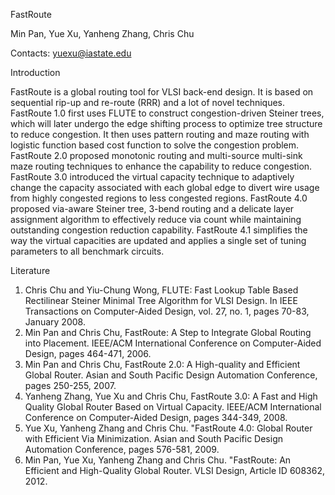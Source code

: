 FastRoute

Min Pan, Yue Xu, Yanheng Zhang, Chris Chu

Contacts: yuexu@iastate.edu

Introduction

FastRoute is a global routing tool for VLSI back-end design. It  is based on sequential rip-up and re-route (RRR) and a lot of novel techniques. FastRoute 1.0 first uses FLUTE to construct congestion-driven Steiner trees, which will later undergo the edge shifting process to optimize tree structure to reduce congestion. It then uses pattern routing and maze routing with logistic function based cost function to solve the congestion problem. FastRoute 2.0 proposed monotonic routing and multi-source multi-sink maze routing techniques to enhance the capability to reduce congestion. FastRoute 3.0 introduced the virtual capacity technique to adaptively change the capacity associated with each global edge to divert wire usage from highly congested regions to less congested regions. FastRoute 4.0 proposed via-aware Steiner tree, 3-bend routing and a delicate layer assignment algorithm to effectively reduce via count while maintaining outstanding congestion reduction capability. FastRoute 4.1 simplifies the way the virtual capacities are updated and applies a single set of tuning parameters to all benchmark circuits.

Literature

1. Chris Chu and Yiu-Chung Wong, FLUTE: Fast Lookup Table Based Rectilinear Steiner Minimal Tree Algorithm for VLSI Design. In IEEE Transactions on Computer-Aided Design, vol. 27, no. 1, pages 70-83, January 2008.
2. Min Pan and Chris Chu, FastRoute: A Step to Integrate Global Routing into Placement. IEEE/ACM International Conference on Computer-Aided Design, pages 464-471, 2006.
3. Min Pan and Chris Chu, FastRoute 2.0: A High-quality and Efficient Global Router. Asian and South Pacific Design Automation Conference, pages 250-255, 2007.
4. Yanheng Zhang, Yue Xu and Chris Chu, FastRoute 3.0: A Fast and High Quality Global Router Based on Virtual Capacity. IEEE/ACM International Conference on Computer-Aided Design, pages 344-349, 2008.
5. Yue Xu, Yanheng Zhang and Chris Chu. "FastRoute 4.0: Global Router with Efficient Via Minimization. Asian and South Pacific Design Automation Conference, pages 576-581, 2009.
6. Min Pan, Yue Xu, Yanheng Zhang and Chris Chu. "FastRoute: An Efficient and High-Quality Global Router. VLSI Design, Article ID 608362, 2012.

